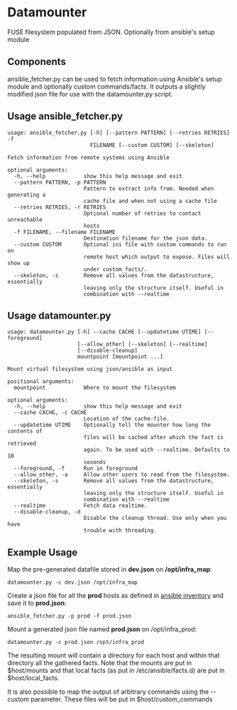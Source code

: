 Datamounter
=======

FUSE filesystem populated from JSON. Optionally from ansible's setup module

Components
-----
ansible_fetcher.py can be used to fetch information using Ansible's setup module
and optionally custom commands/facts. It outputs a slightly modified json file for
use with the datamounter.py script.

Usage ansible_fetcher.py
-----
```
usage: ansible_fetcher.py [-h] [--pattern PATTERN] [--retries RETRIES] -f
                          FILENAME [--custom CUSTOM] [--skeleton]

Fetch information from remote systems using Ansible

optional arguments:
  -h, --help            show this help message and exit
  --pattern PATTERN, -p PATTERN
                        Pattern to extract info from. Needed when generating a
                        cache file and when not using a cache file
  --retries RETRIES, -r RETRIES
                        Optional number of retries to contact unreachable
                        hosts
  -f FILENAME, --filename FILENAME
                        Destination filename for the json data.
  --custom CUSTOM       Optional ini file with custom commands to run on
                        remote host which output to expose. Files will show up
                        under custom_facts/.
  --skeleton, -s        Remove all values from the datastructure, essentially
                        leaving only the structure itself. Useful in
                        combination with --realtime
```

Usage datamounter.py
-----
```
usage: datamounter.py [-h] --cache CACHE [--updatetime UTIME] [--foreground]
                      [--allow_other] [--skeleton] [--realtime]
                      [--disable-cleanup]
                      mountpoint [mountpoint ...]

Mount virtual filesystem using json/ansible as input

positional arguments:
  mountpoint            Where to mount the filesystem

optional arguments:
  -h, --help            show this help message and exit
  --cache CACHE, -c CACHE
                        Location of the cache-file.
  --updatetime UTIME    Optionally tell the mounter how long the contents of
                        files will be cached after which the fact is retrieved
                        again. To be used with --realtime. Defaults to 10
                        seconds
  --foreground, -f      Run in foreground
  --allow_other, -a     Allow other users to read from the filesystem.
  --skeleton, -s        Remove all values from the datastructure, essentially
                        leaving only the structure itself. Useful in
                        combination with --realtime
  --realtime            Fetch data realtime.
  --disable-cleanup, -d
                        Disable the cleanup thread. Use only when you have
                        trouble with threading.
```

Example Usage
-----
Map the pre-generated datafile stored in **dev.json** on **/opt/infra_map**:

```datamounter.py -c dev.json /opt/infra_map```


Create a json file for all the **prod** hosts as defined in [ansible inventory] and save it to **prod.json**:

```ansible_fetcher.py -p prod -f prod.json```

Mount a generated json file named **prod.json** on /opt/infra_prod:

```datamounter.py -c prod.json /opt/infra_prod```

The resulting mount will contain a directory for each host and within that directory all the gathered facts. Note that the mounts are put in $host/mounts and that local facts (as put in /etc/ansible/facts.d) are put in $host/local_facts.

It is also possible to map the output of arbitrary commands using the --custom parameter. These files will be put in $host/custom_commands

[Ansible]:http://www.ansible.com/
[ansible inventory]:http://docs.ansible.com/intro_inventory.html
